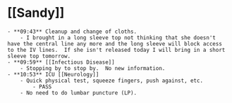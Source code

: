 # [[Sandy]]
	- **09:43** Cleanup and change of cloths.
		- I brought in a long sleeve top not thinking that she doesn't have the central line any more and the long sleeve will block access to the IV lines.  If she isn't released today I will bring in a short sleeve top tomorrow.
	- **09:59** [[Infectious Disease]]
		- Stopping by to stop by.  No new information.
	- **10:53** ICU [[Neurology]]
		- Quick physical test, squeeze fingers, push against, etc.
			- PASS
		- No need to do lumbar puncture (LP).